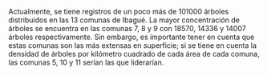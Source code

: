 
Actualmente, se tiene registros de un poco más de 101000 árboles distribuidos en las 13 comunas de Ibagué. La mayor concentración de árboles se encuentra en las comunas 7, 8 y 9 con 18570, 14336 y 14007 árboles respectivamente. Sin embargo, es importante tener en cuenta que estas comunas son las más extensas en superficie; si se tiene en cuenta la densidad de árboles por kilómetro cuadrado de cada área de cada comuna, las comunas 5, 10 y 11 serían las que liderarían.

